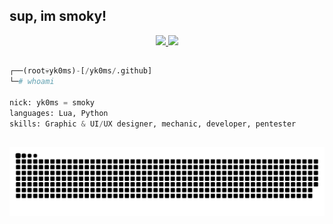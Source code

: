 ## sup, im smoky!
<div align="center">
  <a href="https://github.com/yk0ms">
  <img height="160em" src="https://github-readme-stats.vercel.app/api?username=yk0ms&show_icons=true&theme=github_dark&include_all_commits=true&count_private=true"/>
  <img height="160em" src="https://github-readme-stats.vercel.app/api/top-langs/?username=yk0ms&layout=compact&langs_count=4&theme=github_dark"/>
</div>
  

  ##
 
  ```python
  ┌──(root💀yk0ms)-[/yk0ms/.github]
  └─# whoami 

  nick: yk0ms = smoky
  languages: Lua, Python
  skills: Graphic & UI/UX designer, mechanic, developer, pentester

   ```
 
  ##
 
  ![Snake animation](https://github.com/yk0ms/yk0ms/blob/output/github-contribution-grid-snake.svg)
 
</div>
